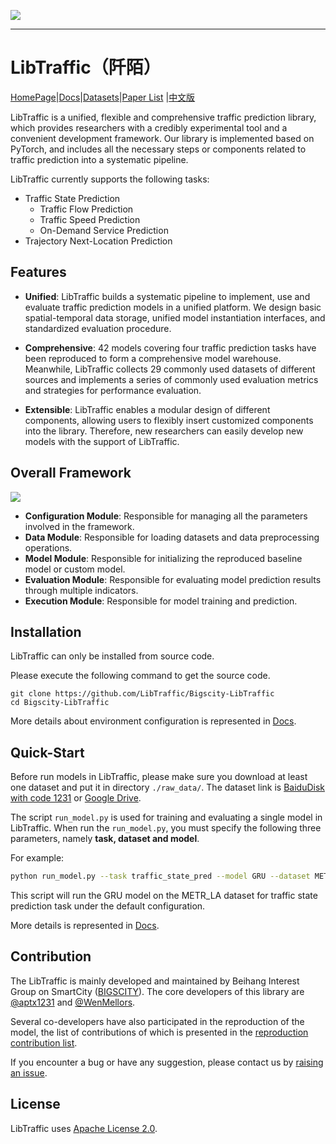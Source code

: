 ![](https://bigscity-libtraffic-docs.readthedocs.io/en/latest/_images/logo.png)

------

# LibTraffic（阡陌）

[HomePage](https://libtraffic.github.io/Bigscity-LibTraffic-Website)|[Docs](https://bigscity-libtraffic-docs.readthedocs.io/en/latest/index.html)|[Datasets](https://github.com/LibTraffic/Bigscity-LibTraffic-Datasets)|[Paper List](https://github.com/LibTraffic/Bigscity-LibTraffic-Paper) |[中文版](https://github.com/LibTraffic/Bigscity-LibTraffic/blob/master/readme_zh.md)

LibTraffic is a unified, flexible and comprehensive traffic prediction library, which  provides researchers with a credibly experimental tool and a convenient development framework. Our library is implemented based on PyTorch, and includes all the necessary steps or components related to traffic prediction into a systematic pipeline.

LibTraffic currently supports the following tasks:

* Traffic State Prediction
  * Traffic Flow Prediction
  * Traffic Speed Prediction
  * On-Demand Service Prediction
* Trajectory Next-Location Prediction

## Features

* **Unified**: LibTraffic builds a systematic pipeline to implement, use and evaluate traffic prediction models in a unified platform. We design basic spatial-temporal data storage, unified model instantiation interfaces, and standardized evaluation procedure.

* **Comprehensive**: 42 models covering four traffic prediction tasks have been reproduced to form a comprehensive model warehouse. Meanwhile, LibTraffic collects 29 commonly used datasets of different sources and implements a series of commonly used evaluation metrics and strategies for performance evaluation. 

* **Extensible**: LibTraffic enables a modular design of different components, allowing users to flexibly insert customized components into the library. Therefore, new researchers can easily develop new models with the support of LibTraffic.

## Overall Framework

![](https://bigscity-libtraffic-docs.readthedocs.io/en/latest/_images/framework.png)

* **Configuration Module**: Responsible for managing all the parameters involved in the framework.
* **Data Module**: Responsible for loading datasets and data preprocessing operations.
* **Model Module**: Responsible for initializing the reproduced baseline model or custom model.
* **Evaluation Module**: Responsible for evaluating model prediction results through multiple indicators.
* **Execution Module**: Responsible for model training and prediction.

## Installation

LibTraffic can only be installed from source code.

Please execute the following command to get the source code.

```shell
git clone https://github.com/LibTraffic/Bigscity-LibTraffic
cd Bigscity-LibTraffic
```

More details about environment configuration is represented in [Docs](https://bigscity-libtraffic-docs.readthedocs.io/en/latest/get_started/install.html).

## Quick-Start

Before run models in LibTraffic, please make sure you download at least one dataset and put it in directory `./raw_data/`. The dataset link is [BaiduDisk with code 1231](https://pan.baidu.com/s/1qEfcXBO-QwZfiT0G3IYMpQ) or [Google Drive](https://drive.google.com/drive/folders/1g5v2Gq1tkOq8XO0HDCZ9nOTtRpB6-gPe?usp=sharing).

The script `run_model.py` is used for training and evaluating a single model in LibTraffic. When run the `run_model.py`, you must specify the following three parameters, namely **task, dataset and model**.  

For example:

```sh
python run_model.py --task traffic_state_pred --model GRU --dataset METR_LA
```

This script will run the GRU model on the METR_LA dataset for traffic state prediction task under the default configuration. 

More details is represented in [Docs](https://bigscity-libtraffic-docs.readthedocs.io/en/latest/get_started/quick_start.html).

## Contribution

The LibTraffic is mainly developed and maintained by Beihang Interest Group on SmartCity ([BIGSCITY](https://www.bigscity.com/)). The core developers of this library are [@aptx1231](https://github.com/aptx1231) and [@WenMellors](https://github.com/WenMellors). 

Several co-developers have also participated in the reproduction of  the model, the list of contributions of which is presented in the [reproduction contribution list](./contribution_list.md).

If you encounter a bug or have any suggestion, please contact us by [raising an issue](https://github.com/LibTraffic/Bigscity-LibTraffic/issues).

## License

LibTraffic uses [Apache License 2.0](https://github.com/LibTraffic/Bigscity-LibTraffic/blob/master/LICENSE.txt).

